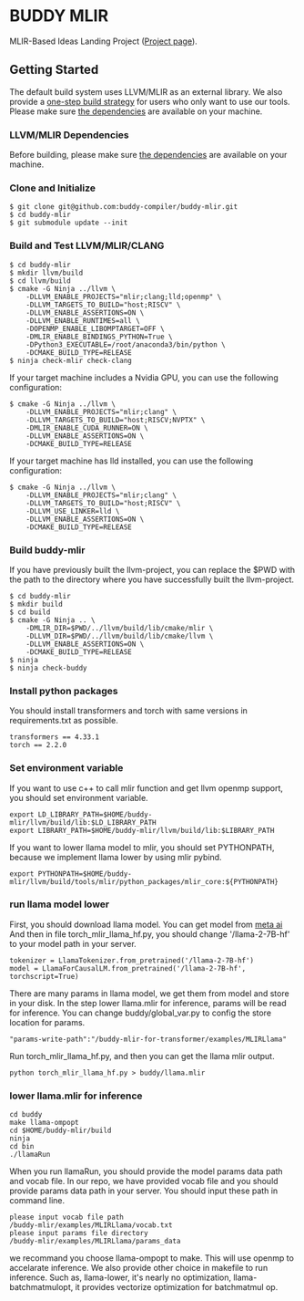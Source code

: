 # BUDDY MLIR

MLIR-Based Ideas Landing Project ([Project page](https://buddy-compiler.github.io/)).

## Getting Started

The default build system uses LLVM/MLIR as an external library. 
We also provide a [one-step build strategy](#one-step) for users who only want to use our tools.
Please make sure [the dependencies](https://llvm.org/docs/GettingStarted.html#requirements) are available on your machine.

### LLVM/MLIR Dependencies

Before building, please make sure [the dependencies](https://llvm.org/docs/GettingStarted.html#requirements) are available
on your machine.

### Clone and Initialize

```
$ git clone git@github.com:buddy-compiler/buddy-mlir.git
$ cd buddy-mlir
$ git submodule update --init
```

### Build and Test LLVM/MLIR/CLANG

```
$ cd buddy-mlir
$ mkdir llvm/build
$ cd llvm/build
$ cmake -G Ninja ../llvm \
    -DLLVM_ENABLE_PROJECTS="mlir;clang;lld;openmp" \
    -DLLVM_TARGETS_TO_BUILD="host;RISCV" \
    -DLLVM_ENABLE_ASSERTIONS=ON \
    -DLLVM_ENABLE_RUNTIMES=all \
    -DOPENMP_ENABLE_LIBOMPTARGET=OFF \
    -DMLIR_ENABLE_BINDINGS_PYTHON=True \
    -DPython3_EXECUTABLE=/root/anaconda3/bin/python \
    -DCMAKE_BUILD_TYPE=RELEASE
$ ninja check-mlir check-clang
```

If your target machine includes a Nvidia GPU, you can use the following configuration:

```
$ cmake -G Ninja ../llvm \
    -DLLVM_ENABLE_PROJECTS="mlir;clang" \
    -DLLVM_TARGETS_TO_BUILD="host;RISCV;NVPTX" \
    -DMLIR_ENABLE_CUDA_RUNNER=ON \
    -DLLVM_ENABLE_ASSERTIONS=ON \
    -DCMAKE_BUILD_TYPE=RELEASE
```

If your target machine has lld installed, you can use the following configuration:

```
$ cmake -G Ninja ../llvm \
    -DLLVM_ENABLE_PROJECTS="mlir;clang" \
    -DLLVM_TARGETS_TO_BUILD="host;RISCV" \
    -DLLVM_USE_LINKER=lld \
    -DLLVM_ENABLE_ASSERTIONS=ON \
    -DCMAKE_BUILD_TYPE=RELEASE
```

### Build buddy-mlir

If you have previously built the llvm-project, you can replace the $PWD with the path to the directory where you have successfully built the llvm-project.

```
$ cd buddy-mlir
$ mkdir build
$ cd build
$ cmake -G Ninja .. \
    -DMLIR_DIR=$PWD/../llvm/build/lib/cmake/mlir \
    -DLLVM_DIR=$PWD/../llvm/build/lib/cmake/llvm \
    -DLLVM_ENABLE_ASSERTIONS=ON \
    -DCMAKE_BUILD_TYPE=RELEASE
$ ninja
$ ninja check-buddy
```

### Install python packages

You should install transformers and torch with same versions in requirements.txt as possible.
```
transformers == 4.33.1
torch == 2.2.0
```

### Set environment variable

If you want to use c++ to call mlir function and get llvm openmp support, you should set environment variable.

```
export LD_LIBRARY_PATH=$HOME/buddy-mlir/llvm/build/lib:$LD_LIBRARY_PATH
export LIBRARY_PATH=$HOME/buddy-mlir/llvm/build/lib:$LIBRARY_PATH
```

If you want to lower llama model to mlir, you should set PYTHONPATH, because we implement llama lower by using mlir pybind.
```
export PYTHONPATH=$HOME/buddy-mlir/llvm/build/tools/mlir/python_packages/mlir_core:${PYTHONPATH}
``` 

### run llama model lower

First, you should download llama model. You can get model from [meta ai](https://ai.meta.com/llama/)
And then in file torch_mlir_llama_hf.py, you should change '/llama-2-7B-hf' to your model path in your server.
```
tokenizer = LlamaTokenizer.from_pretrained('/llama-2-7B-hf')
model = LlamaForCausalLM.from_pretrained('/llama-2-7B-hf', torchscript=True)
```
There are many params in llama model, we get them from model and store in your disk. In the step lower llama.mlir for inference, params will be read for inference. You can change buddy/global_var.py to config the store location for params.
```
"params-write-path":"/buddy-mlir-for-transformer/examples/MLIRLlama"
```
Run torch_mlir_llama_hf.py, and then you can get the llama mlir output.
```
python torch_mlir_llama_hf.py > buddy/llama.mlir
```

### lower llama.mlir for inference

```
cd buddy
make llama-ompopt
cd $HOME/buddy-mlir/build
ninja
cd bin
./llamaRun
```
When you run llamaRun, you should provide the model params data path and vocab file. In our repo, we have provided vocab file and you should provide params data path in your server. You should input these path in command line.
```
please input vocab file path
/buddy-mlir/examples/MLIRLlama/vocab.txt
please input params file directory
/buddy-mlir/examples/MLIRLlama/params_data
```
we recommand you choose llama-ompopt to make. This will use openmp to accelarate inference. We also provide other choice in makefile to run inference.
Such as, llama-lower, it's nearly no optimization, llama-batchmatmulopt, it provides vectorize optimization for batchmatmul op.
